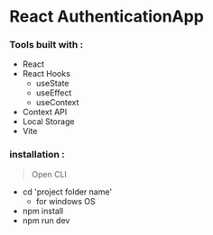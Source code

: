 # React AuthenticationApp

### Tools built with :
- React 
- React Hooks
  - useState
  - useEffect 
  - useContext 
- Context API 
- Local Storage
- Vite

### installation :
> Open CLI
- cd 'project folder name'
  - for windows OS
- npm install
- npm run dev
